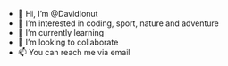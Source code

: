 - 👋 Hi, I’m @DavidIonut
- 👀 I’m interested in coding, sport, nature and adventure
- 🌱 I’m currently learning 
- 💞️ I’m looking to collaborate 
- 📫 You can reach me via email

<!---
NRaresStefan/NRaresStefan is a ✨ special ✨ repository because its `README.md` (this file) appears on your GitHub profile.
You can click the Preview link to take a look at your changes.
--->
